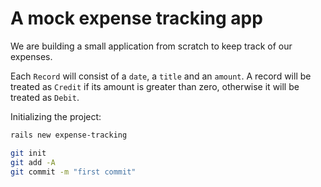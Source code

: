 # A mock expense tracking app

We are building a small application from scratch to keep track of our expenses. 

Each `Record` will consist of a `date`, a `title` and an `amount`. A record will be treated as `Credit` if its amount is greater than zero, otherwise it will be treated as `Debit`.

Initializing the project:
```bash
rails new expense-tracking

git init
git add -A
git commit -m "first commit"

